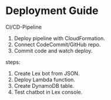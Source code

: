 # Deployment Guide

 CI/CD-Pipeline
1. Deploy pipeline with CloudFormation.
2. Connect CodeCommit/GitHub repo.
3. Commit code and watch deploy.

steps:
1. Create Lex bot from JSON.
2. Deploy Lambda function.
3. Create DynamoDB table.
4. Test chatbot in Lex console.

